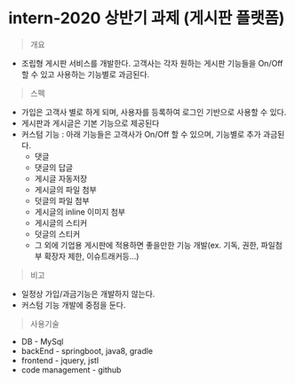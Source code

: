 # intern-2020 상반기 과제 (게시판 플랫폼)
> 개요
- 조립형 게시판 서비스를 개발한다. 고객사는 각자 원하는 게시판 기능들을 On/Off 할 수 있고 사용하는 기능별로 과금된다. 

>스펙 
- 가입은 고객사 별로 하게 되며, 사용자를 등록하여 로그인 기반으로 사용할 수 있다. 
- 게시판과 게시글은 기본 기능으로 제공된다 
- 커스텀 기능 : 아래 기능들은 고객사가 On/Off 할 수 있으며, 기능별로 추가 과금된다. 
  - 댓글 
  - 댓글의 답글 
  - 게시글 자동저장
  - 게시글의 파일 첨부
  - 덧글의 파일 첨부
  - 게시글의 inline 이미지 첨부
  - 게시글의 스티커
  - 덧글의 스티커 
  - 그 외에 기업용 게시판에 적용하면 좋을만한 기능 개발(ex. 기독, 권한, 파일첨부 확장자 제한, 이슈트래커등...)
  

>비고
- 일정상 가입/과금기능은 개발하지 않는다. 
- 커스텀 기능 개발에 중점을 둔다. 



>사용기술
- DB - MySql
- backEnd - springboot, java8, gradle 
- frontend - jquery, jstl 
- code management - github 
